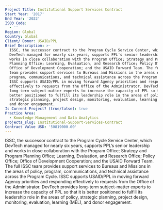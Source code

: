 ```yaml
---
Project Title: Institutional Support Services Contract
Start Year: '2017'
End Year: '2022'
ISO3 Code:
  - ''
Region: Global
Country: Global
Client/ Donor: USAID/PPL
Brief Description: >-
  ISSC, the successor contract to the Program Cycle Service Center, which
  DevTech managed for nearly six years, supports PPL’s senior leadership and
  works in close collaboration with the Program Office; Strategy and Program
  Planning Office; Learning, Evaluation, and Research Office; Policy Office;
  Office of Development Cooperation; and the USAID Forward Team. The full ISSC
  team provides support services to Bureaus and Missions in the areas of policy,
  program, communications, and technical assistance across the Program Cycle.
  ISSC supports USAID/PPL in moving forward Agency priorities and responding
  effectively to requests from the Office of the Administrator. DevTech provides
  long-term subject-matter experts to increase the capacity of PPL so that it is
  better positioned to fulfill its leadership role in the areas of policy,
  strategic planning, project design, monitoring, evaluation, learning (MEL),
  and donor engagement.
Is Current Project? (true/false): true
Practice Area:
  - Knowledge Management and Data Analytics
projects_slug: Institutional-Support-Services-Contract
Contract Value USD: '50819000.00'
---
```

ISSC, the successor contract to the Program Cycle Service Center, which DevTech managed for nearly six years, supports PPL’s senior leadership and works in close collaboration with the Program Office; Strategy and Program Planning Office; Learning, Evaluation, and Research Office; Policy Office; Office of Development Cooperation; and the USAID Forward Team. The full ISSC team provides support services to Bureaus and Missions in the areas of policy, program, communications, and technical assistance across the Program Cycle. ISSC supports USAID/PPL in moving forward Agency priorities and responding effectively to requests from the Office of the Administrator. DevTech provides long-term subject-matter experts to increase the capacity of PPL so that it is better positioned to fulfill its leadership role in the areas of policy, strategic planning, project design, monitoring, evaluation, learning (MEL), and donor engagement.